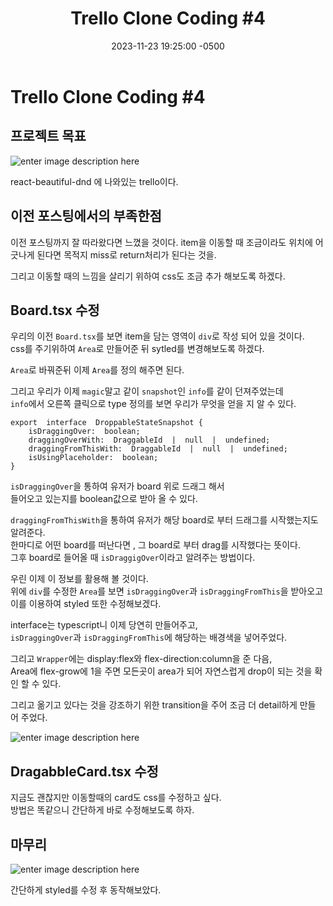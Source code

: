 ﻿---
layout: post
title:  "Trello Clone Coding #4"
date:   2023-11-23 19:25:00 -0500
excerpt: "snapshot을 이용하여 styled를 주도록 하자"
tags: react typescript trello
project: true
---

# Trello Clone Coding #4

##  프로젝트 목표
![enter image description here](https://i.ibb.co/dgLFns0/53614150-efbed780-3c2c-11e9-9204-a5d2e746faca.gif)
  
 react-beautiful-dnd 에 나와있는 trello이다.

## 이전 포스팅에서의 부족한점
이전 포스팅까지 잘 따라왔다면 느꼈을 것이다. item을 이동할 때 조금이라도 위치에 어긋나게 된다면 목적지 miss로 return처리가 된다는 것을.<br>

그리고 이동할 때의 느낌을 살리기 위하여 css도 조금 추가 해보도록 하겠다.


##  Board.tsx  수정
우리의 이전 `Board.tsx`를 보면 item을 담는 영역이 `div`로 작성 되어 있을 것이다.<br> css를 주기위하여 `Area`로 만들어준 뒤 sytled를 변경해보도록 하겠다.

<script src="https://gist.github.com/Flen-E/fb7004ed0f9666cfc2a566ba23670362.js"></script>

`Area`로 바꿔준뒤 이제 `Area`를 정의 해주면 된다.

그리고 우리가 이제 `magic`말고 같이 `snapshot`인 `info`를 같이 던져주었는데<br> `info`에서 오른쪽 클릭으로 type 정의를 보면 우리가 무엇을 얻을 지 알 수 있다.

    export  interface  DroppableStateSnapshot {
	    isDraggingOver:  boolean;
	    draggingOverWith:  DraggableId  |  null  |  undefined;
	    draggingFromThisWith:  DraggableId  |  null  |  undefined;
	    isUsingPlaceholder:  boolean;
	}
`isDraggingOver`을 통하여 유저가 board 위로 드래그 해서 <br>들어오고 있는지를 boolean값으로 받아 올 수 있다.

`draggingFromThisWith`을 통하여 유저가 해당 board로 부터 드래그를 시작했는지도 알려준다. <br>한마디로 어떤 board를 떠난다면 , 그 board로 부터 drag를 시작했다는 뜻이다.<br> 그후 board로 들어올 때 `isDraggigOver`이라고 알려주는 방법이다.

우린 이제 이 정보를 활용해 볼 것이다.<br> 위에 `div`를 수정한 `Area`를 보면 `isDraggingOver`과 `isDraggingFromThis`을 받아오고<br> 이를 이용하여 styled 또한 수정해보겠다.

<script src="https://gist.github.com/Flen-E/73070152839108f629aa3a4e48feab5c.js"></script>

interface는 typescript니 이제 당연히 만들어주고,<br>
`isDraggingOver`과 `isDraggingFromThis`에 해당하는 배경색을 넣어주었다.

그리고 `Wrapper`에는 display:flex와 flex-direction:column을 준 다음,<br> Area에 flex-grow에 1을 주면 모든곳이 area가 되어 자연스럽게 drop이 되는 것을 확인 할 수 있다.

그리고 옮기고 있다는 것을 강조하기 위한 transition을 주어 조금 더 detail하게 만들 어 주었다.

![enter image description here](https://i.ibb.co/PwLTD4j/React-App-Microsoft-Edge-2023-11-27-17-35-53.gif)

## DragabbleCard.tsx 수정
지금도 괜찮지만 이동할때의 card도 css를 수정하고 싶다.<br>
방법은 똑같으니 간단하게 바로 수정해보도록 하자.

<script src="https://gist.github.com/Flen-E/5d15f7626c5e6f63dfd6d604c6e3d946.js"></script>


## 마무리

![enter image description here](https://i.ibb.co/f00Vn4m/React-App-Microsoft-Edge-2023-11-27-17-44-21.gif)

간단하게 styled를 수정 후 동작해보았다.
